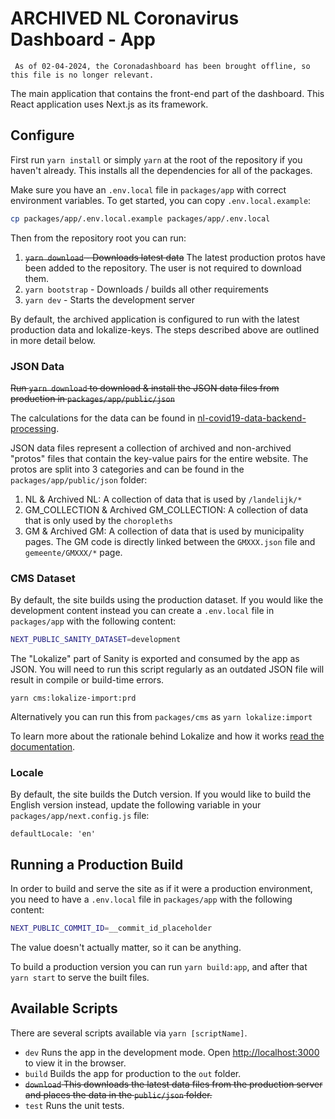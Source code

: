 # ARCHIVED NL Coronavirus Dashboard - App

` As of 02-04-2024, the Coronadashboard has been brought offline, so this file is no longer relevant.`

The main application that contains the front-end part of the dashboard. This
React application uses Next.js as its framework.

## Configure

First run `yarn install` or simply `yarn` at the root of the repository if you
haven't already. This installs all the dependencies for all of the packages.

Make sure you have an `.env.local` file in `packages/app` with correct environment variables. To
get started, you can copy `.env.local.example`:

```sh
cp packages/app/.env.local.example packages/app/.env.local
```

Then from the repository root you can run:

1. ~~`yarn download` - Downloads latest data~~ The latest production protos have been added to the repository. The user is not required to download them.
2. `yarn bootstrap` - Downloads / builds all other requirements
3. `yarn dev` - Starts the development server

By default, the archived application is configured to run with the latest production data and lokalize-keys. The steps described above are outlined in more detail below.

### JSON Data

~~Run `yarn download` to download & install the JSON data files from production in `packages/app/public/json`~~

The calculations for the data can be found in
[nl-covid19-data-backend-processing](https://github.com/minvws/nl-covid19-data-backend-processing).

JSON data files represent a collection of archived and non-archived "protos" files that contain the key-value pairs for the entire website. The protos are split into 3 categories and can be found in the `packages/app/public/json` folder:

1. NL & Archived NL: A collection of data that is used by `/landelijk/*`
2. GM_COLLECTION & Archived GM_COLLECTION: A collection of data that is only used by the `choropleths`
3. GM & Archived GM: A collection of data that is used by municipality pages. The GM code is directly linked between the `GMXXX.json` file and `gemeente/GMXXX/*` page.

### CMS Dataset

By default, the site builds using the production dataset. If you would like the
development content instead you can create a `.env.local` file in `packages/app`
with the following content:

```sh
NEXT_PUBLIC_SANITY_DATASET=development
```

The "Lokalize" part of Sanity is exported and consumed by the app as JSON. You will
need to run this script regularly as an outdated JSON file will result in
compile or build-time errors.

`yarn cms:lokalize-import:prd`

Alternatively you can run this from `packages/cms` as `yarn lokalize:import`

To learn more about the rationale behind Lokalize and how it works [read the documentation](/packages/cms/README.md#lokalize-texts).

### Locale

By default, the site builds the Dutch version. If you would like to build the English
version instead, update the following variable in your `packages/app/next.config.js` file:

```
defaultLocale: 'en'
```

## Running a Production Build

In order to build and serve the site as if it were a production environment, you
need to have a `.env.local` file in `packages/app` with the following content:

```sh
NEXT_PUBLIC_COMMIT_ID=__commit_id_placeholder
```

The value doesn't actually matter, so it can be anything.

To build a production version you can run `yarn build:app`, and after that `yarn start` to
serve the built files.

## Available Scripts

There are several scripts available via `yarn [scriptName]`.

- `dev` Runs the app in the development mode. Open [http://localhost:3000](http://localhost:3000) to view
  it in the browser.
- `build` Builds the app for production to the `out` folder.
- ~~`download` This downloads the latest data files from the production server and places the data in the `public/json` folder.~~
- `test` Runs the unit tests.

